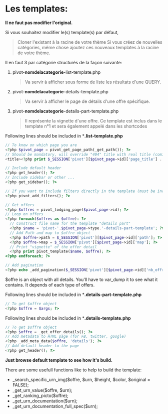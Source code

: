 

# Les templates:

**Il ne faut pas modifier l'original.** 

Si vous souhaitez modifier le(s) template(s) par défaut, 
 > Cloner l'existant à la racine de votre thème
Si vous créez de nouvelles catégories, même chose ajoutez ces nouveaux templates à la racine de votre thème.

Il en faut 3 par catégorie structurés de la façon suivante:
1. pivot-**nomdelacategorie**-list-template.php
    > Va servir à afficher sous forme de liste les résultats d'une QUERY.

2. pivot-**nomdelacategorie**-details-template.php
    > Va servir à afficher le page de détails d'une offre spécifique.

3. pivot-**nomdelacategorie**-details-part-template.php
    > Il représente la vignette d'une offre.
    > Ce template est inclus dans le template n°1 et sera également appelé dans les shortcodes

Following lines should be included in ***.list-template.php**

```php
// To know on which page you are
<?php $pivot_page = pivot_get_page_path(_get_path()); ?>
// Should be mandatory, will override "404" title with real title (coming from 'manage page')
<title><?php print $_SESSION['pivot'][$pivot_page->id]['page_title'] .' - '. get_bloginfo('name');?></title>

// Include default header
<?php get_header(); ?>
// Include sidebar or other ...
<?php get_sidebar(); ?>

// If you want to include filters directly in the template (must be include in the beginning)
<?php pivot_add_filters(); ?>

// Get offers
<?php $offres = pivot_lodging_page($pivot_page->id); ?>
// Loop on offers
<?php foreach($offres as $offre): ?>
  // Construct file name for the template "details part"
  <?php $name = 'pivot-'.$pivot_page->type.'-details-part-template'; ?>
  // Add Path and map to $offre object
  <?php $offre->path = $_SESSION['pivot'][$pivot_page->id]['path']; ?>
  <?php $offre->map = $_SESSION['pivot'][$pivot_page->id]['map']; ?>
  // Print "vignette" of the offer detail
  <?php print pivot_template($name, $offre); ?>
<?php endforeach; ?>

// Add pagination
<?php echo _add_pagination($_SESSION['pivot'][$pivot_page->id]['nb_offres']); ?>
```

$offre is an object with all details. You'll have to var_dump it to see what it contains. It depends of each type of offers.

Following lines should be included in ***.details-part-template.php**

```php
// To get $offre object
<?php $offre = $args; ?>
```
Following lines should be included in ***.details-template.php**

```php
// To get $offre object
<?php $offre = _get_offer_details(); ?>
// Add metadata to HTML page (for FB, twitter, google)
<?php _add_meta_data($offre, 'details'); ?>
// Add default header to the page
<?php get_header(); ?>
```
**Just browse default template to see how it's build.**

There are some usefull functions like to help to build the template:
* _search_specific_urn_img($offre, $urn, $height, $color, $original = FALSE);
* _get_urn_value($offre, $urn);
* _get_ranking_picto($offre);
* _get_urn_documentation($urn);
* _get_urn_documentation_full_spec($urn);
